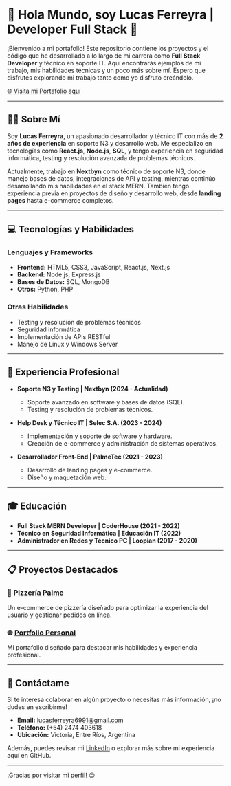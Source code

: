 # 👋 Hola Mundo, soy Lucas Ferreyra | Developer Full Stack 🚀

¡Bienvenido a mi portafolio! Este repositorio contiene los proyectos y el código que he desarrollado a lo largo de mi carrera como **Full Stack Developer** y técnico en soporte IT. Aquí encontrarás ejemplos de mi trabajo, mis habilidades técnicas y un poco más sobre mí. Espero que disfrutes explorando mi trabajo tanto como yo disfruto creándolo.

[🌐 Visita mi Portafolio aquí](https://lucasdeep10.github.io/portfolio/)

---

## 🙋‍♂️ Sobre Mí

Soy **Lucas Ferreyra**, un apasionado desarrollador y técnico IT con más de **2 años de experiencia** en soporte N3 y desarrollo web. Me especializo en tecnologías como **React.js**, **Node.js**, **SQL**, y tengo experiencia en seguridad informática, testing y resolución avanzada de problemas técnicos.

Actualmente, trabajo en **Nextbyn** como técnico de soporte N3, donde manejo bases de datos, integraciones de API y testing, mientras continúo desarrollando mis habilidades en el stack MERN. También tengo experiencia previa en proyectos de diseño y desarrollo web, desde **landing pages** hasta e-commerce completos.

---

## 💻 Tecnologías y Habilidades

### Lenguajes y Frameworks
- **Frontend:** HTML5, CSS3, JavaScript, React.js, Next.js
- **Backend:** Node.js, Express.js
- **Bases de Datos:** SQL, MongoDB
- **Otros:** Python, PHP

### Otras Habilidades
- Testing y resolución de problemas técnicos
- Seguridad informática
- Implementación de APIs RESTful
- Manejo de Linux y Windows Server

---

## 📂 Experiencia Profesional

- **Soporte N3 y Testing | Nextbyn (2024 - Actualidad)**
  - Soporte avanzado en software y bases de datos (SQL).
  - Testing y resolución de problemas técnicos.

- **Help Desk y Técnico IT | Selec S.A. (2023 - 2024)**
  - Implementación y soporte de software y hardware.
  - Creación de e-commerce y administración de sistemas operativos.

- **Desarrollador Front-End | PalmeTec (2021 - 2023)**
  - Desarrollo de landing pages y e-commerce.
  - Diseño y maquetación web.

---

## 🎓 Educación

- **Full Stack MERN Developer | CoderHouse (2021 - 2022)**
- **Técnico en Seguridad Informática | Educación IT (2022)**
- **Administrador en Redes y Técnico PC | Loopian (2017 - 2020)**

---

## 📋 Proyectos Destacados

### 🍕 [Pizzería Palme](https://lucasdeep10.github.io/Pizzeria/)
Un e-commerce de pizzería diseñado para optimizar la experiencia del usuario y gestionar pedidos en línea.

### 🌐 [Portfolio Personal](https://lucasdeep10.github.io/portfolio/)
Mi portafolio diseñado para destacar mis habilidades y experiencia profesional.

---

## 📧 Contáctame

Si te interesa colaborar en algún proyecto o necesitas más información, ¡no dudes en escribirme!

- **Email:** lucasferreyra6991@gmail.com  
- **Teléfono:** (+54) 2474 403618  
- **Ubicación:** Victoria, Entre Ríos, Argentina  

Además, puedes revisar mi [LinkedIn](https://www.linkedin.com/in/lucas-ferreyra-en/) o explorar más sobre mi experiencia aquí en GitHub.

---

¡Gracias por visitar mi perfil! 😊  

